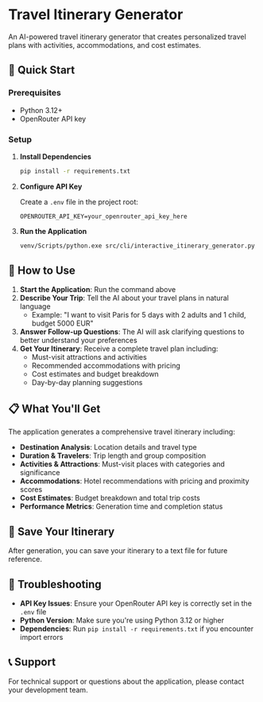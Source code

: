 # Travel Itinerary Generator

An AI-powered travel itinerary generator that creates personalized travel plans with activities, accommodations, and cost estimates.

## 🚀 Quick Start

### Prerequisites

- Python 3.12+
- OpenRouter API key

### Setup

1. **Install Dependencies**
   ```bash
   pip install -r requirements.txt
   ```

2. **Configure API Key**
   
   Create a `.env` file in the project root:
   ```env
   OPENROUTER_API_KEY=your_openrouter_api_key_here
   ```

3. **Run the Application**
   ```bash
   venv/Scripts/python.exe src/cli/interactive_itinerary_generator.py
   ```

## 🎯 How to Use

1. **Start the Application**: Run the command above
2. **Describe Your Trip**: Tell the AI about your travel plans in natural language
   - Example: "I want to visit Paris for 5 days with 2 adults and 1 child, budget 5000 EUR"
3. **Answer Follow-up Questions**: The AI will ask clarifying questions to better understand your preferences
4. **Get Your Itinerary**: Receive a complete travel plan including:
   - Must-visit attractions and activities
   - Recommended accommodations with pricing
   - Cost estimates and budget breakdown
   - Day-by-day planning suggestions

## 📋 What You'll Get

The application generates a comprehensive travel itinerary including:

- **Destination Analysis**: Location details and travel type
- **Duration & Travelers**: Trip length and group composition
- **Activities & Attractions**: Must-visit places with categories and significance
- **Accommodations**: Hotel recommendations with pricing and proximity scores
- **Cost Estimates**: Budget breakdown and total trip costs
- **Performance Metrics**: Generation time and completion status

## 💾 Save Your Itinerary

After generation, you can save your itinerary to a text file for future reference.

## 🔧 Troubleshooting

- **API Key Issues**: Ensure your OpenRouter API key is correctly set in the `.env` file
- **Python Version**: Make sure you're using Python 3.12 or higher
- **Dependencies**: Run `pip install -r requirements.txt` if you encounter import errors

## 📞 Support

For technical support or questions about the application, please contact your development team.
